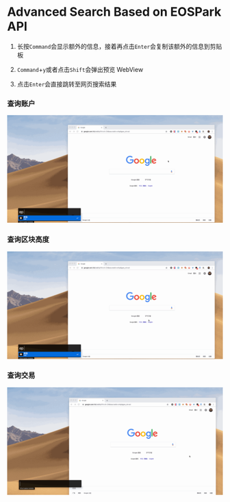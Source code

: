 # Advanced Search Based on EOSPark API

1. 长按`Command`会显示额外的信息，接着再点击`Enter`会复制该额外的信息到剪贴板

2. `Command`+`y`或者点击`Shift`会弹出预览 WebView

3. 点击`Enter`会直接跳转至网页搜索结果

### 查询账户
![查询账户](https://github.com/BlockABC/Alfred_Workflows/blob/master/Resource/account.gif)

### 查询区块高度
![查询区块高度](https://github.com/BlockABC/Alfred_Workflows/blob/master/Resource/block_num.gif)

### 查询交易
![查询交易](https://github.com/BlockABC/Alfred_Workflows/blob/master/Resource/tx.gif)
